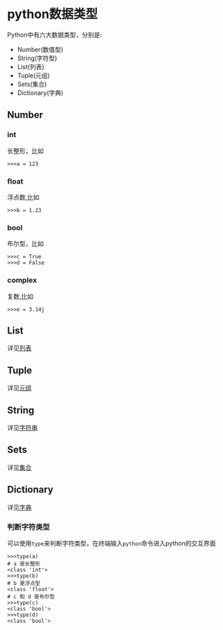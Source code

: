 # python数据类型
Python中有六大数据类型，分别是:
+ Number(数值型)
+ String(字符型)
+ List(列表)
+ Tuple(元组)
+ Sets(集合)
+ Dictionary(字典)

## Number
### int
长整形，比如
```
>>>a = 123
```
### float
浮点数,比如
```
>>>b = 1.23
```
### bool
布尔型，比如
```
>>>c = True
>>>d = False
```
### complex
复数,比如
```
>>>e = 3.14j
```
## List
详见[列表](https://hysg.gitbooks.io/python3/part3/1.html)
## Tuple
详见[元组](https://hysg.gitbooks.io/python3/part3/2.html)
## String
详见[字符串](https://hysg.gitbooks.io/python3/part3/3.html)
## Sets
详见[集合](https://hysg.gitbooks.io/python3/part3/4.html)
## Dictionary
详见[字典](https://hysg.gitbooks.io/python3/part3/5.html)
### 判断字符类型
可以使用`type`来判断字符类型，在终端输入`python`命令进入python的交互界面
```
>>>type(a)
# a 是长整形
<class 'int'>
>>>type(b)
# b 是浮点型
<class 'float'>
# c 和 d 是布尔型
>>>type(c)
<class 'bool'>
>>>type(d)
<class 'bool'>
```
